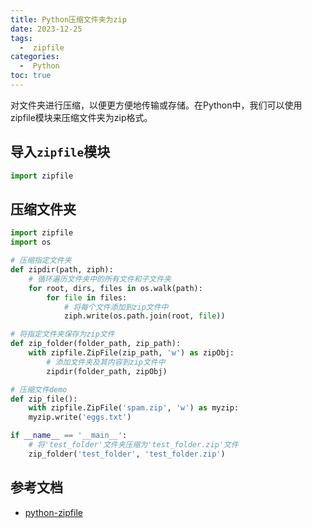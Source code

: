 ```yaml
---
title: Python压缩文件夹为zip
date: 2023-12-25
tags:
  -  zipfile
categories:
  -  Python
toc: true
---
```


对文件夹进行压缩，以便更方便地传输或存储。在Python中，我们可以使用zipfile模块来压缩文件夹为zip格式。

<!-- more -->



## 导入`zipfile`模块

```python
import zipfile
```

## 压缩文件夹

```python
import zipfile
import os

# 压缩指定文件夹
def zipdir(path, ziph):
    # 循环遍历文件夹中的所有文件和子文件夹
    for root, dirs, files in os.walk(path):
        for file in files:
            # 将每个文件添加到zip文件中
            ziph.write(os.path.join(root, file))

# 将指定文件夹保存为zip文件
def zip_folder(folder_path, zip_path):
    with zipfile.ZipFile(zip_path, 'w') as zipObj:
        # 添加文件夹及其内容到zip文件中
        zipdir(folder_path, zipObj)

# 压缩文件demo
def zip_file():
    with zipfile.ZipFile('spam.zip', 'w') as myzip:
    myzip.write('eggs.txt')

if __name__ == '__main__':
    # 将'test_folder'文件夹压缩为'test_folder.zip'文件
    zip_folder('test_folder', 'test_folder.zip')

```

## 参考文档

- [python-zipfile](https://docs.python.org/zh-cn/3/library/zipfile.html)